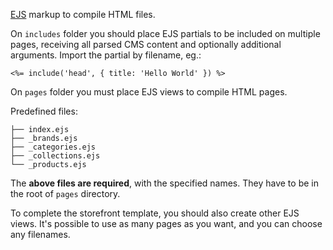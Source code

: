 [EJS](https://ejs.co/) markup to compile HTML files.

On `includes` folder you should place
EJS partials to be included on multiple pages,
receiving all parsed CMS content and
optionally additional arguments.
Import the partial by filename, eg.:

```ejs
<%= include('head', { title: 'Hello World' }) %>
```

On `pages` folder you must place
EJS views to compile HTML pages.

Predefined files:

```
├── index.ejs
├── _brands.ejs
├── _categories.ejs
├── _collections.ejs
└── _products.ejs
```

The **above files are required**,
with the specified names. They have to be in the
root of `pages` directory.

To complete the storefront template,
you should also create other EJS views.
It's possible to use as many pages as you want,
and you can choose any filenames.

